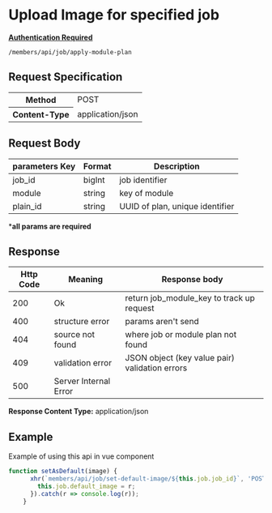# Upload Image for specified job

[**Authentication Required**](link-to-authentication)

```URL
/members/api/job/apply-module-plan
```

## Request Specification
<table>
<tr>
<th>Method</th>
<td>POST</td>
</tr>
<tr>
<th>Content-Type</th>
<td>application/json</td>
</tr>
</table>

## Request Body
parameters Key | Format | Description
---|---|---
job_id | bigInt | job identifier
module | string | key of module
plain_id | string | UUID of plan, unique identifier

***all params are required**

## Response


Http Code| Meaning|Response body
---|---|---
200|Ok|return job_module_key to track up request
400|structure error|params aren't send
404|source not found| where job or module plan not found
409|validation error| JSON object (key value pair) validation errors
500|Server Internal Error|

**Response Content Type:** 
application/json




## Example
Example of using this api in vue component

```javascript
function setAsDefault(image) {
      xhr(`members/api/job/set-default-image/${this.job.job_id}`, 'POST', {image}).then(r => {
        this.job.default_image = r;
      }).catch(r => console.log(r));
    }
```

